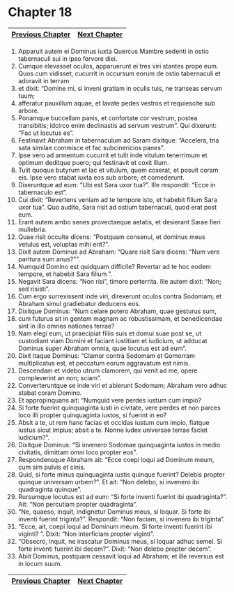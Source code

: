# Chapter 18
| [Previous Chapter](Chapter%2017.md)| [Next Chapter](Chapter%2019.md) |
| --- | --- |
1. Apparuit autem ei Dominus iuxta Quercus Mambre sedenti in ostio tabernaculi sui in ipso fervore diei.
2. Cumque elevasset oculos, apparuerunt ei tres viri stantes prope eum. Quos cum vidisset, cucurrit in occursum eorum de ostio tabernaculi et adoravit in terram
3. et dixit: “Domine mi, si inveni gratiam in oculis tuis, ne transeas servum tuum;
4. afferatur pauxillum aquae, et lavate pedes vestros et requiescite sub arbore.
5. Ponamque buccellam panis, et confortate cor vestrum, postea transibitis; idcirco enim declinastis ad servum vestrum”. Qui dixerunt: “Fac ut locutus es”.
6. Festinavit Abraham in tabernaculum ad Saram dixitque: “Accelera, tria sata similae commisce et fac subcinericios panes”.
7. Ipse vero ad armentum cucurrit et tulit inde vitulum tenerrimum et optimum deditque puero; qui festinavit et coxit illum.
8. Tulit quoque butyrum et lac et vitulum, quem coxerat, et posuit coram eis. Ipse vero stabat iuxta eos sub arbore; et comederunt.
9. Dixeruntque ad eum: “Ubi est Sara uxor tua?”. Ille respondit: “Ecce in tabernaculo est”.
10. Cui dixit: “Revertens veniam ad te tempore isto, et habebit filium Sara uxor tua”. Quo audito, Sara risit ad ostium tabernaculi, quod erat post eum.
11. Erant autem ambo senes provectaeque aetatis, et desierant Sarae fieri muliebria.
12. Quae risit occulte dicens: “Postquam consenui, et dominus meus vetulus est, voluptas mihi erit?”.
13. Dixit autem Dominus ad Abraham: “Quare risit Sara dicens: "Num vere paritura sum anus?"”.
14. Numquid Domino est quidquam difficile? Revertar ad te hoc eodem tempore, et habebit Sara filium ”.
15. Negavit Sara dicens: “Non risi”, timore perterrita. Ille autem dixit: “Non; sed risisti”.
16. Cum ergo surrexissent inde viri, direxerunt oculos contra Sodomam; et Abraham simul gradiebatur deducens eos. 
17. Dixitque Dominus: “Num celare potero Abraham, quae gesturus sum,
18. cum futurus sit in gentem magnam ac robustissimam, et benedicendae sint in illo omnes nationes terrae?
19. Nam elegi eum, ut praecipiat filiis suis et domui suae post se, ut custodiant viam Domini et faciant iustitiam et iudicium, ut adducat Dominus super Abraham omnia, quae locutus est ad eum”.
20. Dixit itaque Dominus: “Clamor contra Sodomam et Gomorram multiplicatus est, et peccatum eorum aggravatum est nimis.
21. Descendam et videbo utrum clamorem, qui venit ad me, opere compleverint an non; sciam”.
22. Converteruntque se inde viri et abierunt Sodomam; Abraham vero adhuc stabat coram Domino.
23. Et appropinquans ait: “Numquid vere perdes iustum cum impio?
24. Si forte fuerint quinquaginta iusti in civitate, vere perdes et non parces loco illi propter quinquaginta iustos, si fuerint in eo?
25. Absit a te, ut rem hanc facias et occidas iustum cum impio, fiatque iustus sicut impius; absit a te. Nonne iudex universae terrae faciet iudicium?”.
26. Dixitque Dominus: “Si invenero Sodomae quinquaginta iustos in medio civitatis, dimittam omni loco propter eos”.
27. Respondensque Abraham ait: “Ecce coepi loqui ad Dominum meum, cum sim pulvis et cinis.
28. Quid, si forte minus quinquaginta iustis quinque fuerint? Delebis propter quinque universam urbem?”. Et ait: “Non delebo, si invenero ibi quadraginta quinque”.
29. Rursumque locutus est ad eum: “Si forte inventi fuerint ibi quadraginta?”. Ait: “Non percutiam propter quadraginta”. 
30. “Ne, quaeso, inquit, indignetur Dominus meus, si loquar. Si forte ibi inventi fuerint triginta?”. Respondit: “Non faciam, si invenero ibi triginta”. 
31. “Ecce, ait, coepi loqui ad Dominum meum. Si forte inventi fuerint ibi viginti? ”. Dixit: “Non interficiam propter viginti”. 
32. “Obsecro, inquit, ne irascatur Dominus meus, si loquar adhuc semel. Si forte inventi fuerint ibi decem?”. Dixit: “Non delebo propter decem”.
33. Abiit Dominus, postquam cessavit loqui ad Abraham; et ille reversus est in locum suum.

| [Previous Chapter](Chapter%2017.md)| [Next Chapter](Chapter%2019.md) |
| --- | --- |